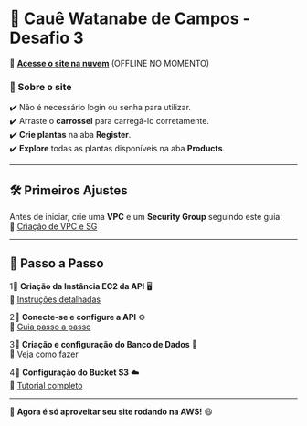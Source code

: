 # 🌿 Cauê Watanabe de Campos - Desafio 3  

🔗 **[Acesse o site na nuvem](http://stackovershop-caue-dsf3.s3-website.us-east-2.amazonaws.com/)**  (OFFLINE NO MOMENTO)

### 🔹 Sobre o site  
✔️ Não é necessário login ou senha para utilizar.  
✔️ Arraste o **carrossel** para carregá-lo corretamente.  
✔️ **Crie plantas** na aba **Register**.  
✔️ **Explore** todas as plantas disponíveis na aba **Products**.  

---

## 🛠️ Primeiros Ajustes  

Antes de iniciar, crie uma **VPC** e um **Security Group** seguindo este guia:  
📌 [Criação de VPC e SG](vpc_sg.md)  

---

## 🚀 Passo a Passo  

1⃣ **Criação da Instância EC2 da API** 🖥️  
   📌 [Instruções detalhadas](api-instancia.md)  

2⃣ **Conecte-se e configure a API** ⚙️  
   📌 [Guia passo a passo](deploy_backend.md)  

3⃣ **Criação e configuração do Banco de Dados** 💾  
   📌 [Veja como fazer](banco-instancia.md)  

4⃣ **Configuração do Bucket S3** ☁️  
   📌 [Tutorial completo](deploy_frontend.md)  

---

🎉 **Agora é só aproveitar seu site rodando na AWS!** 😃  
